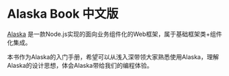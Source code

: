 # Alaska Book 中文版

[Alaska](https://github.com/maichong/alaska) 是一款Node.js实现的面向业务组件化的Web框架，属于基础框架类+组件化集成。

本书作为Alaska的入门手册，希望可以从浅入深带领大家熟悉使用Alaska，理解Alaska的设计思想，体会Alaska带给我们的编程体验。

